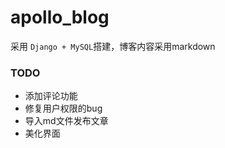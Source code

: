 
apollo_blog
======
采用 `Django + MySQL`搭建，博客内容采用markdown


### TODO
* 添加评论功能
* 修复用户权限的bug
* 导入md文件发布文章
* 美化界面
